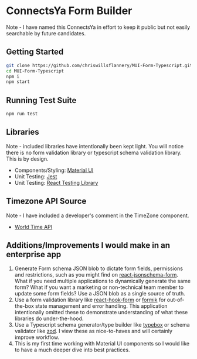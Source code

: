 # ConnectsYa Form Builder

Note - I have named this ConnectsYa in effort to keep it public but not easily searchable by future candidates.

## Getting Started

```bash
git clone https://github.com/chriswillsflannery/MUI-Form-Typescript.git
cd MUI-Form-Typescript
npm i
npm start
```

## Running Test Suite

```bash
npm run test
```

## Libraries

Note - included libraries have intentionally been kept light. You will notice there is no form validation library or typescript schema validation library. This is by design.

-  Components/Styling: [Material UI](https://mui.com/)
-  Unit Testing: [Jest](https://jestjs.io/)
-  Unit Testing: [React Testing Library](https://testing-library.com/docs/react-testing-library/intro/)

## Timezone API Source

Note - I have included a developer's comment in the TimeZone component.

-  [World Time API](http://worldtimeapi.org/api/timezone)

## Additions/Improvements I would make in an enterprise app

1. Generate Form schema JSON blob to dictate form fields, permissions and restrictions, such as you might find on [react-jsonschema-form](https://react-jsonschema-form.readthedocs.io/en/latest/). What if you need multiple applications to dynamically generate the same form? What if you want a marketing or non-technical team member to update some form fields? Use a JSON blob as a single source of truth.
2. Use a form validation library like [react-hook-form](https://react-hook-form.com/) or [formik](https://formik.org/) for out-of-the-box state management and error handling. This application intentionally omitted these to demonstrate understanding of what these libraries do under-the-hood.
3. Use a Typescript schema generator/type builder like [typebox](https://github.com/sinclairzx81/typebox) or schema validator like [zod](https://github.com/colinhacks/zod). I view these as nice-to-haves and will certainly improve workflow.
4. This is my first time working with Material UI components so I would like to have a much deeper dive into best practices.
